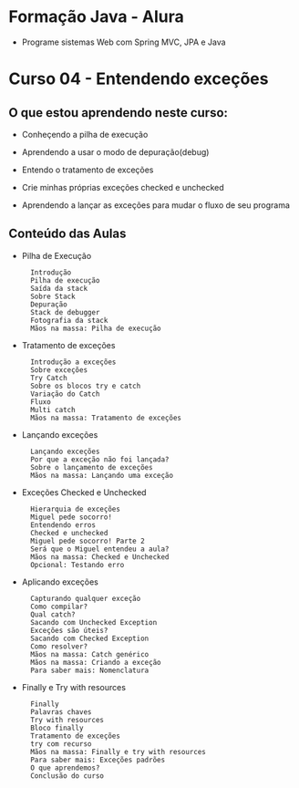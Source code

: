 # Formação Java - Alura
+ Programe sistemas Web com Spring MVC, JPA e Java

# Curso 04 - Entendendo exceções

## O que estou aprendendo neste curso:

+ Conheçendo a pilha de execução

+ Aprendendo a usar o modo de depuração(debug)

+ Entendo o tratamento de exceções

+ Crie minhas próprias exceções checked e unchecked

+ Aprendendo a lançar as exceções para mudar o fluxo de seu programa

## Conteúdo das Aulas

+ Pilha de Execução 
        
        Introdução
        Pilha de execução
        Saída da stack
        Sobre Stack
        Depuração
        Stack de debugger
        Fotografia da stack
        Mãos na massa: Pilha de execução
       
+ Tratamento de exceções
        
        Introdução a exceções
        Sobre exceções
        Try Catch
        Sobre os blocos try e catch
        Variação do Catch
        Fluxo
        Multi catch
        Mãos na massa: Tratamento de exceções

+ Lançando exceções

        Lançando exceções
        Por que a exceção não foi lançada?
        Sobre o lançamento de exceções
        Mãos na massa: Lançando uma exceção
        
+ Exceções Checked e Unchecked
 
        Hierarquia de exceções
        Miguel pede socorro!
        Entendendo erros
        Checked e unchecked
        Miguel pede socorro! Parte 2
        Será que o Miguel entendeu a aula?
        Mãos na massa: Checked e Unchecked
        Opcional: Testando erro

+ Aplicando exceções
        
        Capturando qualquer exceção
        Como compilar?
        Qual catch?
        Sacando com Unchecked Exception
        Exceções são úteis?
        Sacando com Checked Exception
        Como resolver?
        Mãos na massa: Catch genérico
        Mãos na massa: Criando a exceção
        Para saber mais: Nomenclatura
       
+ Finally e Try with resources

        Finally
        Palavras chaves
        Try with resources
        Bloco finally
        Tratamento de exceções
        try com recurso
        Mãos na massa: Finally e try with resources
        Para saber mais: Exceções padrões
        O que aprendemos?
        Conclusão do curso